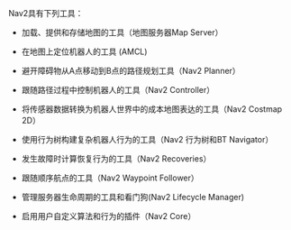 Nav2具有下列工具：

- 加载、提供和存储地图的工具（地图服务器Map Server）

- 在地图上定位机器人的工具 (AMCL)

- 避开障碍物从A点移动到B点的路径规划工具（Nav2 Planner）

- 跟随路径过程中控制机器人的工具（Nav2 Controller）

- 将传感器数据转换为机器人世界中的成本地图表达的工具（Nav2 Costmap 2D）

- 使用行为树构建复杂机器人行为的工具（Nav2 行为树和BT Navigator）

- 发生故障时计算恢复行为的工具（Nav2 Recoveries）

- 跟随顺序航点的工具（Nav2 Waypoint Follower）

- 管理服务器生命周期的工具和看门狗(Nav2 Lifecycle Manager)

- 启用用户自定义算法和行为的插件（Nav2 Core）
